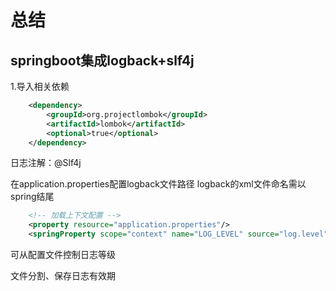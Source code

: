 # 总结
## springboot集成logback+slf4j

1.导入相关依赖
```xml
    <dependency>
        <groupId>org.projectlombok</groupId>
        <artifactId>lombok</artifactId>
        <optional>true</optional>
    </dependency>
```

日志注解：@Slf4j

在application.properties配置logback文件路径
logback的xml文件命名需以spring结尾
```xml
    <!-- 加载上下文配置 -->
    <property resource="application.properties"/>
    <springProperty scope="context" name="LOG_LEVEL" source="log.level"/>
```
可从配置文件控制日志等级

文件分割、保存日志有效期

        
        